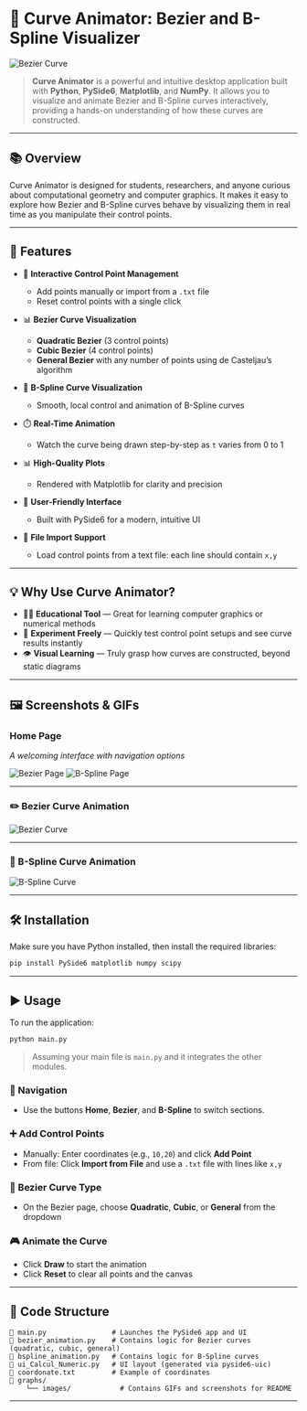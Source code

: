 # 🎨 Curve Animator: Bezier and B-Spline Visualizer

![Bezier Curve](graphs/images/bezier_gif.gif)

> **Curve Animator** is a powerful and intuitive desktop application built with **Python**, **PySide6**, **Matplotlib**, and **NumPy**. It allows you to visualize and animate Bezier and B-Spline curves interactively, providing a hands-on understanding of how these curves are constructed.

---

## 📚 Overview

Curve Animator is designed for students, researchers, and anyone curious about computational geometry and computer graphics. It makes it easy to explore how Bezier and B-Spline curves behave by visualizing them in real time as you manipulate their control points.

---

## 🚀 Features

* 🎯 **Interactive Control Point Management**

  * Add points manually or import from a `.txt` file
  * Reset control points with a single click

* 📊 **Bezier Curve Visualization**

  * **Quadratic Bezier** (3 control points)
  * **Cubic Bezier** (4 control points)
  * **General Bezier** with any number of points using de Casteljau’s algorithm

* 🔀 **B-Spline Curve Visualization**

  * Smooth, local control and animation of B-Spline curves

* ⏱️ **Real-Time Animation**

  * Watch the curve being drawn step-by-step as `t` varies from 0 to 1

* 📊 **High-Quality Plots**

  * Rendered with Matplotlib for clarity and precision

* 🧽 **User-Friendly Interface**

  * Built with PySide6 for a modern, intuitive UI

* 📁 **File Import Support**

  * Load control points from a text file: each line should contain `x,y`

---

## 💡 Why Use Curve Animator?

* 🧑‍🏫 **Educational Tool** — Great for learning computer graphics or numerical methods
* 🧪 **Experiment Freely** — Quickly test control point setups and see curve results instantly
* 👁️ **Visual Learning** — Truly grasp how curves are constructed, beyond static diagrams

---

## 🖼️ Screenshots & GIFs

### Home Page

*A welcoming interface with navigation options*

![Bezier Page](graphs/images/bezier_interface.png)
![B-Spline Page](graphs/images/bspline_interface.png)

---

### ✏️ Bezier Curve Animation

![Bezier Curve](graphs/images/bezier_gif.gif)

---

### 🧵 B-Spline Curve Animation

![B-Spline Curve](graphs/images/bspline_gif.gif)

---

## 🛠 Installation

Make sure you have Python installed, then install the required libraries:

```bash
pip install PySide6 matplotlib numpy scipy
```

---

## ▶️ Usage

To run the application:

```bash
python main.py
```

> Assuming your main file is `main.py` and it integrates the other modules.

### 🧱 Navigation

* Use the buttons **Home**, **Bezier**, and **B-Spline** to switch sections.

### ➕ Add Control Points

* Manually: Enter coordinates (e.g., `10,20`) and click **Add Point**
* From file: Click **Import from File** and use a `.txt` file with lines like `x,y`

### 🧹 Bezier Curve Type

* On the Bezier page, choose **Quadratic**, **Cubic**, or **General** from the dropdown

### 🎮 Animate the Curve

* Click **Draw** to start the animation
* Click **Reset** to clear all points and the canvas

---

## 📓 Code Structure

```text
🔹 main.py                # Launches the PySide6 app and UI
🔹 bezier_animation.py    # Contains logic for Bezier curves (quadratic, cubic, general)
🔹 bspline_animation.py   # Contains logic for B-Spline curves
🔹 ui_Calcul_Numeric.py   # UI layout (generated via pyside6-uic)
🔹 coordonate.txt         # Example of coordinates
🔹 graphs/
    └── images/            # Contains GIFs and screenshots for README
```

---
